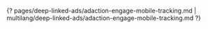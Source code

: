 {? pages/deep-linked-ads/adaction-engage-mobile-tracking.md | multilang/deep-linked-ads/adaction-engage-mobile-tracking.md ?}
